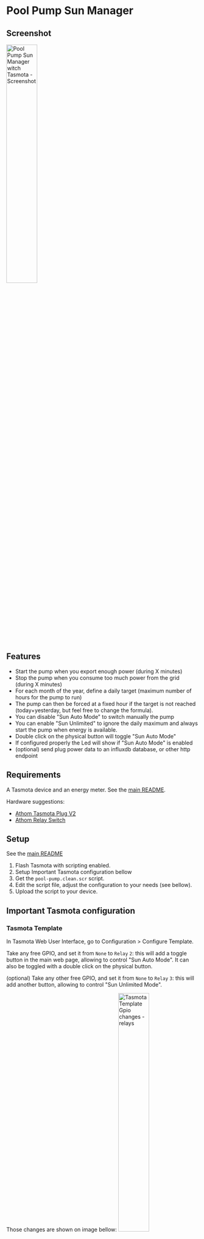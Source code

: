 # Pool Pump Sun Manager

## Screenshot

<img src="/img/tasmota_pool-pump.png" width="40%" alt="Pool Pump Sun Manager witch Tasmota - Screenshot" />

## Features

* Start the pump when you export enough power (during X minutes)
* Stop the pump when you consume too much power from the grid (during X minutes)
* For each month of the year, define a daily target (maximum number of hours for the pump to run)
* The pump can then be forced at a fixed hour if the target is not reached (today+yesterday, but feel free to change the formula).
* You can disable "Sun Auto Mode" to switch manually the pump
* You can enable "Sun Unlimited" to ignore the daily maximum and always start the pump when energy is available.
* Double click on the physical button will toggle "Sun Auto Mode"
* If configured properly the Led will show if "Sun Auto Mode" is enabled
* (optional) send plug power data to an influxdb database, or other http endpoint

## Requirements

A Tasmota device and an energy meter. See the [main README](../).

Hardware suggestions:
* [Athom Tasmota Plug V2](https://www.athom.tech/blank-1/EU-plug)
* [Athom Relay Switch](https://www.athom.tech/blank-1/sensor)

## Setup

See the [main README](../)

1. Flash Tasmota with scripting enabled.
1. Setup Important Tasmota configuration bellow
1. Get the `pool-pump.clean.scr` script.
1. Edit the script file, adjust the configuration to your needs (see bellow).
1. Upload the script to your device.

## Important Tasmota configuration

### Tasmota Template

In Tasmota Web User Interface, go to Configuration > Configure Template.

Take any free GPIO, and set it from `None` to `Relay` `2`: this will add a toggle button in the main web page, allowing to control "Sun Auto Mode". It can also be toggled with a double click on the physical button.

(optional) Take any other free GPIO, and set it from `None` to `Relay` `3`: this will add another button, allowing to control "Sun Unlimited Mode".

Those changes are shown on image bellow:
<img src="/img/gpio_changes_relay.png" width="40%" alt="Tasmota Template Gpio changes - relays " />

Note: feel free to change the name of your device as well. Like "Pool Pump Sun Manager". It's displayed as main title of the Web UI.

Note 2: see led management bellow if your device has an extra led and you want to show the "Sun Auto Mode" status on it.

### Tasmota Console

In Tasmota Web User Interface, go to Tools > Console and configure the following.

```
; Relay 2 controls "Sun Auto Mode". Set it to ON for the script to run, otherwise your are in manual mode.
Power2 on

; Customise the text of the toggle buttons
WebButton1 Pool Pump
WebButton2 Sun Auto Mode
WebButton3 Sun Unlimited

; Be sure to reset Led config to default (LED on when power on)
LedState 1

; Disable power state scanning at restart. otherwise relay2 state is not kept
SetOption63 1
```

For more info see [Tasmota Commands documentation](https://tasmota.github.io/docs/Commands/).

## pool-pump.scr important configuration

### shelly energy meter

Set IP address at the top of the script.

It expects the house general power to be on the 1st shelly clamp.

If it's different, say on the 2nd clamp, change this line in the script:

`http(ip "/emeter/0")` --> `http(ip "/emeter/1")`

### threshold values

Bellow `lkyON` (you are feeding energy to the grid), the pump is switched ON.

Above `lkyOFF` (you are consumming grid energy), the pump is switched OFF.

Be sure that `lkyON + your pump power` stays bellow `lkyOFF`, otherwise if the power stays the same it will flap (on, off, on, off and so on...).

```
; sensible values for a 300w pump:
lkyON=-250
lkyOFF=100
```

### Force hour

Hour of the day at which pump is forced if target is not reached (running time of pump today + yesterday has not reached target).

```
; set high to disable (fh=99)
fh=11
```

Feel free to change the formula to your needs in the code: `pm+pmy<pmt`

## Target runtime daily hours for each Month

In the `>B` section of the script, you can define the target runtime daily hours for each Month.

```
mo[4]=3.5
mo[5]=5
```

Means that the pump will run a maximum of 3h30 in april, and 5h in may.

## pool-pump.scr other configuration (optional)

### Check interval

The check interval is every 60s. Changing it requires also changing the incrementation of recorded minutes, and testing. Do not change it unless you know what you are doing.

### Save interval

Pump runtime minutes for today and yesterday are recorded and saved on flash only every hour. This is to avoid too many writes on flash memory, and breaking the flash.

It means that if your device loose power, you may loose at most 1 hour of recorded minutes (so your pump may run 1h longer that day).

You may decrease it a bit if you want, but keep it a multiple of 60s or the save will not work.

```
 if upsecs%3600==0 {
  svars
 }
```

### Power change sensitivity

You may not want to turn off the pump if a small cloud passes. And the opposite.

The defaults are set to 5 minutes. Feel free to change that:
```
if (pwr[1]==0 and pm<pmt and cnt<=-5 and cuOk==1)
```
Pump will be set ON if power is recorded bellow the threshold (`lkyON`) for 5 times (= 5 minutes).
```
if (pwr[1]==1 and ((pm>pmt and pwr[3]==0) or cnt>=5 or cuOk==0))
```
Pump will be set OFF if power is recorded above the threshold (`lkyOFF`) for 5 times (= 5minutes).

## LED Management for Sun Auto Mode (optional)

This extra configuration allows to show the "Sun Auto Mode" status on a LED. It's handy if you use the double click to switch the mode.

Requirement: a LED plugged on a GPIO. This is the case on Athom Monitoring Smart Plug.

In Tasmota Web User Interface, go to Configuration > Configure Template.

Note: on devices like the Athom Monitoring Smart Plug, there is 2 leds:
* a red led is hard wired to the relay power status. you cannot configure it.
* a blue led is on a GPIO and configurable: we will use it to show the "Sun Auto Mode" status
* the led colors blend behind the button: pink means that both leds are ON

Identify which GPIO is controlling your LED. On Athom Smart Plug it's GPIO13 which is configured as `LedLink` by default. This is your LED. Configure it as `Led_i` `2` so that it will show the status of `Relay` `2` (our "Sun Auto Mode" relay).

Additionnaly, you must:
* assign `LedLink` to any other free GPIO, in order to ignore any link status (as explained in Tasmota doc)
* assign `Led_i` `1` to any other free GPIO, in order to ignore relay 1 power led. Anyway it's already hardwired on the red led. Without that Tasmota will ignore led 2 and it's not working.

Those changes are shown on image bellow:
<img src="/img/gpio_changes_led.png" width="40%" alt="Tasmota Template Gpio changes - Leds " />

Notes:
* the `_i` in `Led_i` stands for "inverted". Without that the LED is reversed.
* See also: [Tasmota Status LEDs Documentation](https://tasmota.github.io/docs/Lights/#status-leds)